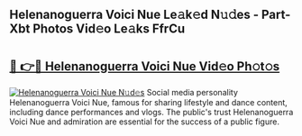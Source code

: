 ## Helenanoguerra Voici Nue Le𝚊k𝚎d N𝚞𝚍es - Part-Xbt Photos Vid𝚎o Le𝚊ks FfrCu

# <h2><a href="http://fbap8ok.evod.top/?m=Helenanoguerra+Voici+Nue">🔗 👉🔴 Helenanoguerra Voici Nue Vid𝚎o Ph𝚘t𝚘s</a></h2>

[![Helenanoguerra Voici Nue N𝚞d𝚎s](https://i.imgur.com/8V9OHl7.gif)](http://fbap8ok.evod.top/?m=Helenanoguerra+Voici+Nue)
Social media personality Helenanoguerra Voici Nue, famous for sharing lifestyle and dance content, including dance performances and vlogs. The public's trust Helenanoguerra Voici Nue and admiration are essential for the success of a public figure. 

